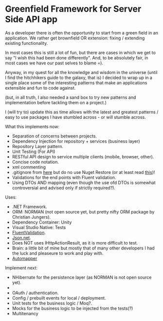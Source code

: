 # Greenfield Framework for Server Side API app 

As a developer there is often the opportunity to start from a green field in an application. We rather get brownfield OR extension: fixing / extending existing functionality. 

In most cases this is still a lot of fun, but there are cases in which we get to say "I wish this had been done differently". And, to be absolutely fair, in most cases we have our past selves to blame =).

Anyway, in my quest for all the knowledge and wisdom in the universe (until I find the hitchhikers guide to the galaxy, that is) I decided to wrap up in a single place some of the interesting patterns that make an applications extensible and fun to code against.

(but, in all truth, I also needed a sand box to try new patterns and implementation before tackling them on a project.)

I (will try to) update this as time allows with the latest and greatest patterns / easy to use packages I have stumbled across - or will stumble across.

What this implements now: 

* Separation of concerns between projects. 
* Dependency Injection for repository + services (business layer) 
* Repository Layer pattern. 
* Unit Testing (For API) 
* RESTful API design to service multiple clients (mobile, browser, other).
* Concise code notation.
* xml commenting
* .gitignore from [here](https://github.com/github/gitignore/blob/master/VisualStudio.gitignore) but do no use Nuget Restore (or at least read [this](http://www.xavierdecoster.com/migrate-away-from-msbuild-based-nuget-package-restore))!
* Validations for the end points with Fluent validation.
* Using DTOs AND mapping (even though the use ofd DTOs is somewhat controversial and advised only if strictly required?).

Uses:

* .NET Framework. 
* ORM: NORMAN (not open source yet, but pretty nifty ORM package by Christian Jungers).
* Dependency Container: Unity
* Visual Studio Native: Tests
* [FluentValidation](https://github.com/JeremySkinner/FluentValidation).
* [Json.net](http://www.newtonsoft.com/json).
* Does NOT uses IHttpActionResult, as it is more difficult to test.
* Brain: a little bit of mine but mostly that of many other developers I had the luck and pleaseure to work and play with.
* [Automapper](https://automapper.codeplex.com/)


Implement next:

* NHibernate for the persistence layer (as NORMAN is not open source yet).
* 
* OAuth / authentication.
* Config / prebuilt events for local / deployment.
* Unit tests for the business logic / Moq?.
* Mocks for the business logic to be injected from the tests(?)
* Multitenancy





